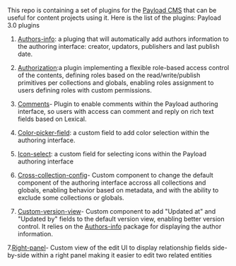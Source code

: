 This repo is containing a set of plugins for the [Payload CMS](https://payloadcms.com/) that can be useful for content projects using it.
Here is the list of the plugins:
Payload 3.0 plugins

1. [Authors-info](packages/authors-info/): a pluging that will automatically add authors information to the authoring interface: creator, updators, publishers and last publish date.

2. [Authorization](packages/authorization/):a plugin implementing a flexible role-based access control of the contents, defining roles based on the read/write/publish primitives per collections and globals, enabling roles assignment to users defining roles with custom permissions.

21. [Comments](packages/comments/)- Plugin to enable comments within the Payload authoring interface, so users with access can comment and reply on rich text fields based on Lexical.

3. [Color-picker-field](packages/color-picker/): a custom field to add color selection within the authoring interface.

4. [Icon-select](packages/icon-select/): a custom field for selecting icons within the Payload authoring interface

5. [Cross-collection-config](packages/CrossCollection/)- Custom component to change the default component of the authoring interface accross all collections and globals, enabling behavior based on metadata, and with the ability to exclude some collections or globals.

6. [Custom-version-view](packages/CustomVersionView/)- Custom component to add "Updated at" and "Updated by" fields to the default version view, enabling better version control. It relies on the [Authors-info](packages/authors-info/) package for displaying the author information.

7.[Right-panel](packages/RightPanel/)- Custom view of the edit UI to display relationship fields side-by-side within a right panel making it easier to edit two related entities
